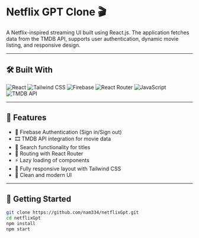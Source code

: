 # Netflix GPT Clone 🎬

A Netflix-inspired streaming UI built using React.js. The application fetches data from the TMDB API, supports user authentication, dynamic movie listing, and responsive design.

---

## 🛠 Built With

![React](https://img.shields.io/badge/-React.js-61DAFB?logo=react&logoColor=white&style=flat)
![Tailwind CSS](https://img.shields.io/badge/-TailwindCSS-38B2AC?logo=tailwind-css&logoColor=white&style=flat)
![Firebase](https://img.shields.io/badge/-Firebase-FFCA28?logo=firebase&logoColor=white&style=flat)
![React Router](https://img.shields.io/badge/-React%20Router-CA4245?logo=react-router&logoColor=white&style=flat)
![JavaScript](https://img.shields.io/badge/-JavaScript-F7DF1E?logo=javascript&logoColor=black&style=flat)
![TMDB API](https://img.shields.io/badge/-TMDB%20API-01B4E4?logoColor=white&style=flat)

---

## 🌟 Features

- 🔐 Firebase Authentication (Sign in/Sign out)
- 🎞️ TMDB API integration for movie data
- 🎯 Search functionality for titles
- 🧭 Routing with React Router
- ⚡ Lazy loading of components
- 📱 Fully responsive layout with Tailwind CSS
- 🌈 Clean and modern UI

---

## 🚀 Getting Started

```bash
git clone https://github.com/nam334/netflixGpt.git
cd netflixGpt
npm install
npm start
